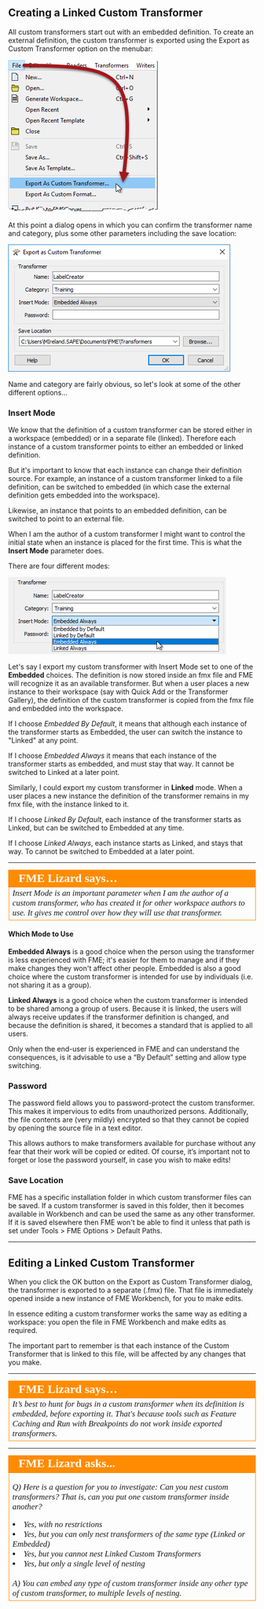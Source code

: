## Creating a Linked Custom Transformer ##

All custom transformers start out with an embedded definition. To create an external definition, the custom transformer is exported using the Export as Custom Transformer option on the menubar:

![](./Images/Img5.035.CustomTransformerExport.png)

At this point a dialog opens in which you can confirm the transformer name and category, plus some other parameters including the save location:

![](./Images/Img5.036.CustomTransformerExportDialog.png)

Name and category are fairly obvious, so let's look at some of the other different options...


### Insert Mode ###

We know that the definition of a custom transformer can be stored either in a workspace (embedded) or in a separate file (linked). Therefore each instance of a custom transformer points to either an embedded or linked definition.

But it's important to know that each instance can change their definition source. For example, an instance of a custom transformer linked to a file definition, can be switched to embedded (in which case the external definition gets embedded into the workspace). 

Likewise, an instance that points to an embedded definition, can be switched to point to an external file.

When I am the author of a custom transformer I might want to control the initial state when an instance is placed for the first time. This is what the **Insert Mode** parameter does.

There are four different modes:

![](./Images/Img5.037.CustomTransformerExportDialogModes.png)

Let's say I export my custom transformer with Insert Mode set to one of the **Embedded** choices. The definition is now stored inside an fmx file and FME will recognize it as an available transformer. But when a user places a new instance to their workspace (say with Quick Add or the Transformer Gallery), the definition of the custom transformer is copied from the fmx file and embedded into the workspace. 

If I choose *Embedded By Default*, it means that although each instance of the transformer starts as Embedded, the user can switch the instance to "Linked" at any point.

If I choose *Embedded Always* it means that each instance of the transformer starts as embedded, and must stay that way. It cannot be switched to Linked at a later point. 

Similarly, I could export my custom transformer in **Linked** mode. When a user places a new instance the definition of the transformer remains in my fmx file, with the instance linked to it. 

If I choose *Linked By Default*, each instance of the transformer starts as Linked, but can be switched to Embedded at any time.

If I choose *Linked Always*, each instance starts as Linked, and stays that way. To cannot be switched to Embedded at a later point.

---

<table style="border-spacing: 0px">
<tr>
<td style="vertical-align:middle;background-color:darkorange;border: 2px solid darkorange">
<i class="fa fa-quote-left fa-lg fa-pull-left fa-fw" style="color:white;padding-right: 12px;vertical-align:text-top"></i>
<span style="color:white;font-size:x-large;font-weight: bold;font-family:serif">FME Lizard says…</span>
</td>
</tr>

<tr>
<td style="border: 1px solid darkorange">
<span style="font-family:serif; font-style:italic; font-size:larger">
Insert Mode is an important parameter when I am the author of a custom transformer, who has created it for other workspace authors to use. It gives me control over how they will use that transformer.
</span>
</td>
</tr>
</table>

#### Which Mode to Use ####

**Embedded Always** is a good choice when the person using the transformer is less experienced with FME; it's easier for them to manage and if they make changes they won't affect other people. Embedded is also a good choice where the custom transformer is intended for use by individuals (i.e. not sharing it as a group).

**Linked Always** is a good choice when the custom transformer is intended to be shared among a group of users. Because it is linked, the users will always receive updates if the transformer definition is changed, and because the definition is shared, it becomes a standard that is applied to all users. 

Only when the end-user is experienced in FME and can understand the consequences, is it advisable to use a “By Default” setting and allow type switching.

### Password ###

The password field allows you to password-protect the custom transformer. This makes it impervious to edits from unauthorized persons. Additionally, the file contents are (very mildly) encrypted so that they cannot be copied by opening the source file in a text editor.

This allows authors to make transformers available for purchase without any fear that their work will be copied or edited. Of course, it’s important not to forget or lose the password yourself, in case you wish to make edits!

### Save Location ###

FME has a specific installation folder in which custom transformer files can be saved. If a custom transformer is saved in this folder, then it becomes available in Workbench and can be used the same as any other transformer. If it is saved elsewhere then FME won't be able to find it unless that path is set under Tools > FME Options > Default Paths.

---

## Editing a Linked Custom Transformer ##

When you click the OK button on the Export as Custom Transformer dialog, the transformer is exported to a separate (.fmx) file. That file is immediately opened inside a new instance of FME Workbench, for you to make edits. 

In essence editing a custom transformer works the same way as editing a workspace: you open the file in FME Workbench and make edits as required. 

The important part to remember is that each instance of the Custom Transformer that is linked to this file, will be affected by any changes that you make.

---

<table style="border-spacing: 0px">
<tr>
<td style="vertical-align:middle;background-color:darkorange;border: 2px solid darkorange">
<i class="fa fa-quote-left fa-lg fa-pull-left fa-fw" style="color:white;padding-right: 12px;vertical-align:text-top"></i>
<span style="color:white;font-size:x-large;font-weight: bold;font-family:serif">FME Lizard says…</span>
</td>
</tr>

<tr>
<td style="border: 1px solid darkorange">
<span style="font-family:serif; font-style:italic; font-size:larger">
It’s best to hunt for bugs in a custom transformer when its definition is embedded, before exporting it. That's because tools such as Feature Caching and Run with Breakpoints do not work inside exported transformers.
</span>
</td>
</tr>
</table>

---

<table style="border-spacing: 0px">
<tr>
<td style="vertical-align:middle;background-color:darkorange;border: 2px solid darkorange">
<i class="fa fa-quote-left fa-lg fa-pull-left fa-fw" style="color:white;padding-right: 12px;vertical-align:text-top"></i>
<span style="color:white;font-size:x-large;font-weight: bold;font-family:serif">FME Lizard asks...</span>
</td>
</tr>

<tr>
<td style="border: 1px solid darkorange">
<span style="font-family:serif; font-style:italic; font-size:larger">

<quiz name="">
  <question>
    <p>
      Q) Here is a question for you to investigate: Can you nest custom transformers? That is, can you put one custom transformer inside another?
    </p>
    <answer correct><li>Yes, with no restrictions</answer>
    <answer><li>Yes, but you can only nest transformers of the same type (Linked or Embedded)</answer>
    <answer><li>Yes, but you cannot nest Linked Custom Transformers</answer>
    <answer><li>Yes, but only a single level of nesting</answer>
    <explanation><br><br>A) You can embed any type of custom transformer inside any other type of custom transformer, to multiple levels of nesting.</explanation>
  </question>
</quiz>
</tr>
</table>